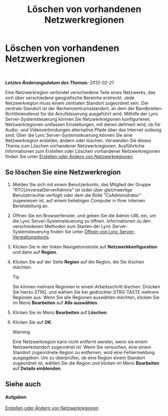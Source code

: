 ﻿---
title: Löschen von vorhandenen Netzwerkregionen
TOCTitle: Löschen von vorhandenen Netzwerkregionen
ms:assetid: c7293a2f-2b49-4c4a-903f-f7edcea2bc5f
ms:mtpsurl: https://technet.microsoft.com/de-de/library/JJ721882(v=OCS.15)
ms:contentKeyID: 49890935
ms.date: 05/19/2016
mtps_version: v=OCS.15
ms.translationtype: HT
---

# Löschen von vorhandenen Netzwerkregionen

 

_**Letztes Änderungsdatum des Themas:** 2013-02-21_

Eine Netzwerkregion verbindet verschiedene Teile eines Netzwerks, das sich über verschiedene geografische Bereiche erstreckt. Jede Netzwerkregion muss einem zentralen Standort zugeordnet sein. Der zentrale Standort ist der Rechenzentrumsstandort, an dem der Bandbreiten-Richtliniendienst für die Anrufsteuerung ausgeführt wird. Mithilfe der Lync Server-Systemsteuerung können Sie Netzwerkregionen konfigurieren. Netzwerkregionen umfassen Einstellungen, mit denen definiert wird, ob für Audio- und Videoverbindungen alternative Pfade über das Internet zulässig sind. Über die Lync Server-Systemsteuerung können Sie eine Netzwerkregion erstellen, ändern oder löschen. Verwenden Sie dieses Thema zum Löschen vorhandener Netzwerkregionen. Ausführliche Informationen zum Erstellen oder Löschen vorhandener Netzwerkregionen finden Sie unter [Erstellen oder Ändern von Netzwerkregionen](lync-server-2013-creating-or-modifying-network-regions.md).

## So löschen Sie eine Netzwerkregion

1.  Melden Sie sich mit einem Benutzerkonto, das Mitglied der Gruppe "RTCUniversalServerAdmins" ist (oder über gleichwertige Benutzerrechte verfügt) oder dem die Rolle "CsAdministrator" zugewiesen ist, auf einem beliebigen Computer in Ihrer internen Bereitstellung an.

2.  Öffnen Sie ein Browserfenster, und geben Sie die Admin-URL ein, um die Lync Server-Systemsteuerung zu öffnen. Informationen zu den verschiedenen Methoden zum Starten der Lync Server-Systemsteuerung finden Sie unter [Öffnen von Lync Server-Verwaltungstools](lync-server-2013-open-lync-server-administrative-tools.md).

3.  Klicken Sie in der linken Navigationsleiste auf **Netzwerkkonfiguration** und dann auf **Region**.

4.  Klicken Sie auf der Seite **Region** auf die Region, die Sie löschen möchten.
    

    > [!TIP]
    > Sie können mehrere Regionen in einem Arbeitsschritt löschen. Drücken Sie hierzu STRG, und wählen Sie bei gedrückter STRG-TASTE mehrere Regionen aus. Wenn Sie alle Regionen auswählen möchten, klicken Sie im Menü <STRONG>Bearbeiten</STRONG> auf <STRONG>Alle auswählen</STRONG>.



5.  Klicken Sie im Menü **Bearbeiten** auf **Löschen**.

6.  Klicken Sie auf **OK**.
    

    > [!WARNING]
    > Eine Netzwerkregion kann nicht entfernt werden, wenn sie einem Netzwerkstandort zugeordnet ist. Wenn Sie versuchen, eine einem Standort zugeordnete Region zu entfernen, wird eine Fehlermeldung ausgegeben. Um zu überprüfen, ob eine Region einem Standort zugeordnet ist, wählen Sie die Region und klicken im Menü <STRONG>Bearbeiten</STRONG> auf <STRONG>Details einblenden</STRONG>.



## Siehe auch

#### Aufgaben

[Erstellen oder Ändern von Netzwerkregionen](lync-server-2013-creating-or-modifying-network-regions.md)

